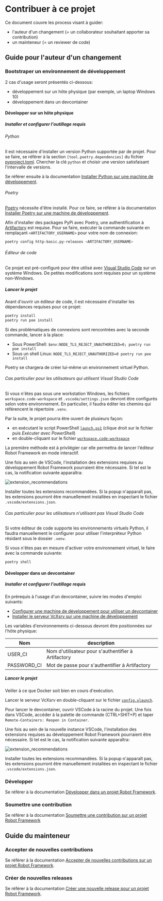 # Contribuer à ce projet

Ce document couvre les process visant à guider:

- l'auteur d'un changement (= un collaborateur souhaitant apporter sa contribution)
- un mainteneur (= un reviewer de code)

## Guide pour l'auteur d'un changement

### Bootstraper un environnement de développement

2 cas d'usage seront présentés ci-dessous:

- développement sur un hôte physique (par exemple, un laptop Windows 10)
- développement dans un devcontainer

#### Développer sur un hôte physique

##### Installer et configurer l'outillage requis

###### Python

Il est nécessaire d'installer un version Python supportée par de projet. Pour se faire, se référer à la section `[tool.poetry.dependencies]` du fichier [pyproject.toml](pyproject.toml). Chercher la clé `python` et choisir une version satisfaisant l'intervalle de versions.

Se référer ensuite à la documentation [Installer Python sur une machine de développement](https://confluence.systeme-u.com/pages/viewpage.action?pageId=11437773).

###### Poetry

[Poetry](https://python-poetry.org/) nécessite d'être installé. Pour ce faire, se référer à la documentation [Installer Poetry sur une machine de développement](https://confluence.systeme-u.com/pages/viewpage.action?pageId=11437809).

Afin d'installer des packages PyPi avec Poetry, une authentification à [Artifactory] est requise. Pour se faire, exécuter la commande suivante en remplaçant `<ARTIFACTORY_USERNAME>` pour votre nom de connexion:

```bash
poetry config http-basic.py-releases <ARTIFACTORY_USERNAME>
```



###### Éditeur de code

Ce projet est pré-configuré pour être utilisé avec [Visual Studio Code](https://code.visualstudio.com/) sur un système Windows. De petites modifications sont requises pour un système non-Windows.

##### Lancer le projet

Avant d'ouvrir un éditeur de code, il est nécessaire d'installer les dépendances requises pour ce projet:

```bash
poetry install
poetry run poe install
```

Si des problématiques de connexions sont rencontrées avec la seconde commande, lancer à la place:

- Sous PowerShell: `$env:NODE_TLS_REJECT_UNAUTHORIZED=0; poetry run poe install`
- Sous un shell Linux: `NODE_TLS_REJECT_UNAUTHORIZED=0 poetry run poe install`

Poetry se chargera de créer lui-même un environnement virtuel Python.

###### Cas particulier pour les utilisateurs qui utilisent Visual Studio Code

Si vous n'êtes pas sous une workstation Windows, les fichiers `workspace.code-workspace` et `.vscode/settings.json` devront être configurés selon votre environnement. En particulier, il faudra éditer les chemins qui référencent le répertoire `.venv`.

Par la suite, le projet pourra être ouvert de plusieurs façon:

- en exécutant le script PowerShell [`launch.ps1`](launch.ps1) (clique droit sur le fichier puis *Exécuter avec PowerShell*)
- en double-cliquant sur le fichier [`workspace.code-workspace`](workspace.code-workspace)

La première méthode est à privilégier car elle permettra de lancer l'éditeur Robot Framework en mode interactif.

Une fois au sein de VSCode, l'installation des extensions requises au développement Robot Framework pourraient être nécessaire. Si tel est le cas, la notification suivante apparaîtra:

![extension_recommendations](https://i.stack.imgur.com/DrPIB.png)

Installer toutes les extensions recommandées. Si la popup n'apparaît pas, les extensions pourront être manuellement installées en inspectant le fichier `.vscode/extensions.json`.

###### Cas particulier pour les utilisateurs n'utilisant pas Visual Studio Code

Si votre éditeur de code supporte les environnements virtuels Python, il faudra manuellement le configurer pour utiliser l'interpréteur Python résidant sous le dossier `.venv`.

Si vous n'êtes pas en mesure d'activer votre environnement virtuel, le faire avec la commande suivante:

```bash
poetry shell
```

#### Développer dans un devcontainer

##### Installer et configurer l'outillage requis

En prérequis à l'usage d'un devcontainer, suivre les modes d'emploi suivants:

- [Configurer une machine de développement pour utiliser un devcontainer](https://confluence.systeme-u.com/pages/viewpage.action?pageId=14517948)
- [Installer le serveur VcXsrv sur une machine de développement](https://confluence.systeme-u.com/pages/viewpage.action?pageId=14516688)

Les variables d'environnements ci-dessous devront être positionnées sur l'hôte physique:

| Nom | description |
|---|---|
| USER_CI | Nom d'utilisateur pour s'authentifier à Artifactory |
| PASSWORD_CI | Mot de passe pour s'authentifier à Artifactory |

##### Lancer le projet

Veiller à ce que Docker soit bien en cours d'exécution.

Lancer le serveur VcXsrv en double-cliquant sur le fichier [`config.xlaunch`](config.xlaunch).

Pour lancer le devcontainer, ouvrir VSCode à la racine du projet. Une fois dans VSCode, accéder à la palette de commande (CTRL+SHIT+P) et taper `Remote-Containers: Reopen in Container`.

Une fois au sein de la nouvelle instance VSCode, l'installation des extensions requises au développement Robot Framework pourraient être nécessaire. Si tel est le cas, la notification suivante apparaîtra:

![extension_recommendations](https://i.stack.imgur.com/DrPIB.png)

Installer toutes les extensions recommandées. Si la popup n'apparaît pas, les extensions pourront être manuellement installées en inspectant le fichier `.vscode/extensions.json`.

### Développer

Se référer à la documentation [Développer dans un projet Robot Framework](https://confluence.systeme-u.com/pages/viewpage.action?pageId=6393956).

### Soumettre une contribution

Se référer à la documentation [Soumettre une contribution sur un projet Robot Framework](https://confluence.systeme-u.com/display/ECIQDDI/RF-Soumettre+une+contribution+sur+un+projet+Robot+Framework)

## Guide du mainteneur

### Accepter de nouvelles contributions

Se référer à la documentation [Accepter de nouvelles contributions sur un projet Robot Framework](https://confluence.systeme-u.com/display/ECIQDDI/RF-Accepter+de+nouvelles+contributions+sur+un+projet+Robot+Framework).

### Créer de nouvelles releases

Se référer à la documentation [Créer une nouvelle release pour un projet Robot Framework](https://confluence.systeme-u.com/pages/viewpage.action?pageId=6393658).

[Style Guide Robot Framework d'U IRIS]: https://confluence.systeme-u.com/display/ECIQDDI/RF-Style+Guide
[Conventional Commits]: https://www.conventionalcommits.org/
[Artifactory]: https://artifactory-iris.groupement.systeme-u.fr
